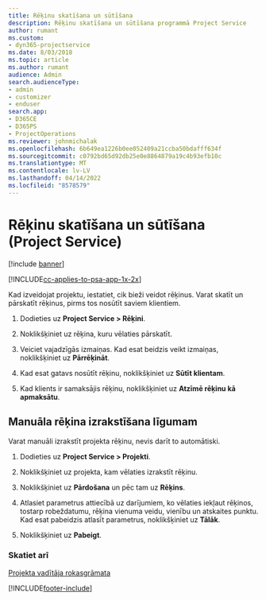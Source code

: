 ```yaml
---
title: Rēķinu skatīšana un sūtīšana
description: Rēķinu skatīšana un sūtīšana programmā Project Service
author: rumant
ms.custom:
- dyn365-projectservice
ms.date: 8/03/2018
ms.topic: article
ms.author: rumant
audience: Admin
search.audienceType:
- admin
- customizer
- enduser
search.app:
- D365CE
- D365PS
- ProjectOperations
ms.reviewer: johnmichalak
ms.openlocfilehash: 6b649ea1226b0ee052409a21ccba50bdafff634f
ms.sourcegitcommit: c0792bd65d92db25e0e8864879a19c4b93efb10c
ms.translationtype: MT
ms.contentlocale: lv-LV
ms.lasthandoff: 04/14/2022
ms.locfileid: "8578579"
---
```

# <a name="view-and-send-invoices-project-service"></a>Rēķinu skatīšana un sūtīšana (Project Service)

[!include [banner](../includes/psa-now-project-operations.md)]

[!INCLUDE[cc-applies-to-psa-app-1x-2x](../includes/cc-applies-to-psa-app-1x-2x.md)]

Kad izveidojat projektu, iestatiet, cik bieži veidot rēķinus. Varat skatīt un pārskatīt rēķinus, pirms tos nosūtīt saviem klientiem.  
  
1.  Dodieties uz **Project Service > Rēķini**.  
  
2.  Noklikšķiniet uz rēķina, kuru vēlaties pārskatīt.  
  
3.  Veiciet vajadzīgās izmaiņas. Kad esat beidzis veikt izmaiņas, noklikšķiniet uz **Pārrēķināt**.  
  
4.  Kad esat gatavs nosūtīt rēķinu, noklikšķiniet uz **Sūtīt klientam**.  
  
5.  Kad klients ir samaksājis rēķinu, noklikšķiniet uz **Atzīmē rēķinu kā apmaksātu**.  
  
## <a name="manually-invoice-a-contract"></a>Manuāla rēķina izrakstīšana līgumam  
 Varat manuāli izrakstīt projekta rēķinu, nevis darīt to automātiski.  
  
1.  Dodieties uz **Project Service > Projekti**.  
  
2.  Noklikšķiniet uz projekta, kam vēlaties izrakstīt rēķinu.  
  
3.  Noklikšķiniet uz **Pārdošana** un pēc tam uz **Rēķins**.  
  
4.  Atlasiet parametrus attiecībā uz darījumiem, ko vēlaties iekļaut rēķinos, tostarp robeždatumu, rēķina vienuma veidu, vienību un atskaites punktu. Kad esat pabeidzis atlasīt parametrus, noklikšķiniet uz **Tālāk**.  
  
5.  Noklikšķiniet uz **Pabeigt**.  
  
### <a name="see-also"></a>Skatiet arī  
 [Projekta vadītāja rokasgrāmata](../psa/project-manager-guide.md)


[!INCLUDE[footer-include](../includes/footer-banner.md)]
